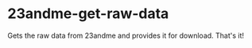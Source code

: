 23andme-get-raw-data
====================

Gets the raw data from 23andme and provides it for download. That's it!